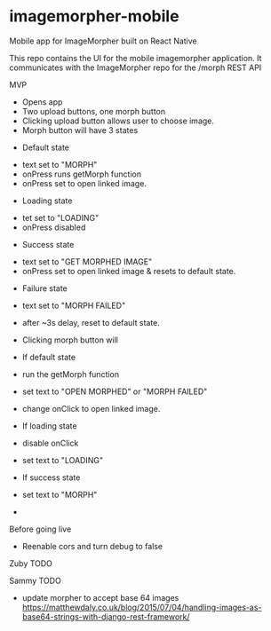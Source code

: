 # imagemorpher-mobile
Mobile app for ImageMorpher built on React Native

This repo contains the UI for the mobile imagemorpher application.  It communicates with the ImageMorpher repo for the /morph REST API

MVP
- Opens app
- Two upload buttons, one morph button
- Clicking upload button allows user to choose image.
- Morph button will have 3 states
 * Default state
  - text set to "MORPH"
   - onPress runs getMorph function 
   - onPress set to open linked image.
 * Loading state
  - tet set to "LOADING"
  - onPress disabled
 * Success state 
  - text set to "GET MORPHED IMAGE"
  - onPress set to open linked image & resets to default state.
 * Failure state
  - text set to "MORPH FAILED"
  - after ~3s delay, reset to default state. 



- Clicking morph button will
 - If default state
  - run the getMorph function
  - set text to "OPEN MORPHED" or "MORPH FAILED"
  - change onClick to open linked image.
 - If loading state
  - disable onClick
  - set text to "LOADING"
 - If success state
  - set text to "MORPH"
  
- 

Before going live
 - Reenable cors and turn debug to false

Zuby TODO

Sammy TODO
 - update morpher to accept base 64 images
https://matthewdaly.co.uk/blog/2015/07/04/handling-images-as-base64-strings-with-django-rest-framework/

